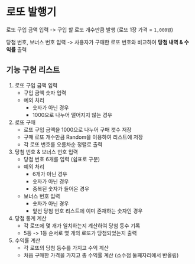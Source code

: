 # 로또 발행기

로또 구입 금액 입력 -> 구입 할 로또 개수만큼 발행 (로또 1장 가격 = `1,000원`)

당첨 번호, 보너스 번호 입력 -> 사용자가 구매한 로또 번호와 비교하여 **당첨 내역 & 수익률** 출력

## 기능 구현 리스트
1. 로또 구입 금액 입력
    * 구입 금액 숫자 입력
    * 예외 처리
      * 숫자가 아닌 경우
      * 1000으로 나누어 떨어지지 않는 경우
2. 로또 구매
    * 로또 구입 금액을 1000으로 나누어 구매 갯수 저장
    * 구매 로또 개수만큼 Random을 이용하여 리스트에 저장
    * 각 로또 번호를 오름차순 정렬로 출력
3. 당첨 번호 & 보너스 번호 입력
    * 당첨 번호 6개를 입력 (쉼표로 구분)
    * 예외 처리
      * 6개가 아닌 경우
      * 숫자가 아닌 경우
      * 중복된 숫자가 들어온 경우
    * 보너스 번호 입력
      * 숫자가 아닌 경우
      * 앞선 당첨 번호 리스트에 이미 존재하는 숫자인 경우
4. 당첨 통계 계산
    * 각 로또에 몇 개가 일치하는지 계산하여 당첨 등수 기록
    * 5등 -> 1등 순서로 몇 개의 로또가 당첨되었는지 출력
5. 수익률 계산
    * 각 로또의 당첨 등수를 가지고 수익 계산
    * 처음 구매한 가격을 가지고 총 수익률 계산 (소수점 둘째자리에서 반올림)

